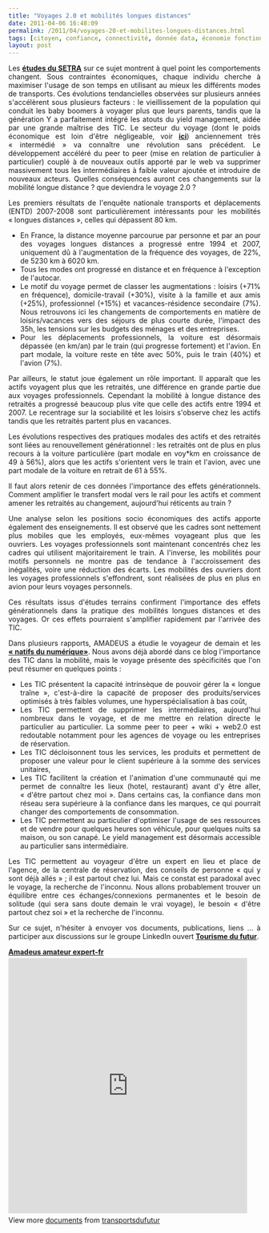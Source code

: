 ```yaml
---
title: "Voyages 2.0 et mobilités longues distances"
date: 2011-04-06 16:48:09
permalink: /2011/04/voyages-20-et-mobilites-longues-distances.html
tags: [citoyen, confiance, connectivité, donnée data, économie fonctionnalité, internet, iphone, partage de données, Service de mobilité, voyage]
layout: post
---
```


<p style="text-align: justify;">Les <strong><a href="https://gabrielplassat.github.io/transportsdufutur/2010/12/etudes-mobilites-a-grande-distance.html" target="_blank">études du SETRA</a></strong> sur ce sujet montrent à quel point les comportements changent. Sous contraintes économiques, chaque individu cherche à maximiser l'usage de son temps en utilisant au mieux les différents modes de transports. Ces évolutions tendancielles observées sur plusieurs années s'accélèrent sous plusieurs facteurs : le vieillissement de la population qui conduit les baby boomers à voyager plus que leurs parents, tandis que la génération Y a parfaitement intégré les atouts du yield management, aidée par une grande maîtrise des TIC. Le secteur du voyage (dont le poids économique est loin d'être négligeable, voir <strong><a href="http://www.tourisme.gouv.fr/cnt/publications/poids-economique-social.php" target="_blank">ici</a></strong>) anciennement très « intermédié » va connaître une révolution sans précédent. Le développement accéléré du peer to peer (mise en relation de particulier à particulier) couplé à de nouveaux outils apporté par le web va supprimer massivement tous les intermédiaires à faible valeur ajoutée et introduire de nouveaux acteurs. Quelles conséquences auront ces changements sur la mobilité longue distance ? que deviendra le voyage 2.0 ? </p>  <!--more-->   <p style="text-align: justify;">Les premiers résultats de l'enquête nationale transports et déplacements (ENTD) 2007-2008 sont particulièrement intéressants pour les mobilités « longues distances », celles qui dépassent 80 km.</p> <ul style="text-align: justify;"> <li>En France, la distance moyenne parcourue par personne et par an pour des voyages longues distances a progressé entre 1994 et 2007, uniquement dû à l'augmentation de la fréquence des voyages, de 22%, de 5230 km à 6020 km. </li> <li>Tous les modes ont progressé en distance et en fréquence à l'exception de l'autocar.</li> <li>Le motif du voyage permet de classer les augmentations : loisirs (+71% en fréquence), domicile-travail (+30%), visite à la famille et aux amis (+25%), professionnel (+15%) et vacances-résidence secondaire (7%). Nous retrouvons ici les changements de comportements en matière de loisirs/vacances vers des séjours de plus courte durée, l'impact des 35h, les tensions sur les budgets des ménages et des entreprises.</li> <li>Pour les déplacements professionnels, la voiture est désormais dépassée (en km/an) par le train (qui progresse fortement) et l'avion. En part modale, la voiture reste en tête avec 50%, puis le train (40%) et l'avion (7%).</li> </ul> <p style="text-align: justify;">Par ailleurs, le statut joue également un rôle important. Il apparaît que les actifs voyagent plus que les retraités, une différence en grande partie due aux voyages professionnels. Cependant la mobilité à longue distance des retraités a progressé beaucoup plus vite que celle des actifs entre 1994 et 2007. Le recentrage sur la sociabilité et les loisirs s'observe chez les actifs tandis que les retraités partent plus en vacances.</p> <p style="text-align: justify;">Les évolutions respectives des pratiques modales des actifs et des retraités sont liées au renouvellement générationnel : les retraités ont de plus en plus recours à la voiture particulière (part modale en voy*km en croissance de 49 à 56%), alors que les actifs s'orientent vers le train et l'avion, avec une part modale de la voiture en retrait de 61 à 55%.</p> <p style="text-align: justify;">Il faut alors retenir de ces données l'importance des effets générationnels. Comment amplifier le transfert modal vers le rail pour les actifs et comment amener les retraités au changement, aujourd'hui réticents au train ?</p> <p style="text-align: justify;">Une analyse selon les positions socio économiques des actifs apporte également des enseignements. Il est observé que les cadres sont nettement plus mobiles que les employés, eux-mêmes voyageant plus que les ouvriers. Les voyages professionnels sont maintenant concentrés chez les cadres qui utilisent majoritairement le train. A l'inverse, les mobilités pour motifs personnels ne montre pas de tendance à l'accroissement des inégalités, voire une réduction des écarts. Les mobilités des ouvriers dont les voyages professionnels s'effondrent, sont réalisées de plus en plus en avion pour leurs voyages personnels.</p> <p style="text-align: justify;">Ces résultats issus d'études terrains confirment l'importance des effets générationnels dans la pratique des mobilités longues distances et des voyages. Or ces effets pourraient s'amplifier rapidement par l'arrivée des TIC.</p> <p style="text-align: justify;">Dans plusieurs rapports, AMADEUS a étudie le voyageur de demain et les <strong><a href="http://www.amadeus.com/fr/x181752.html" target="_blank">« natifs du numérique»</a></strong>. Nous avons déjà abordé dans ce blog l'importance des TIC dans la mobilité, mais le voyage présente des spécificités que l'on peut résumer en quelques points :</p> <ul style="text-align: justify;"> <li>Les TIC présentent la capacité intrinsèque de pouvoir gérer la « longue traîne », c'est-à-dire la capacité de proposer des produits/services optimisés à très faibles volumes, une hyperspécialisation à bas coût,</li> <li>Les TIC permettent de supprimer les intermédiaires, aujourd'hui nombreux dans le voyage, et de me mettre en relation directe le particulier au particulier. La somme peer to peer + wiki + web2.0 est redoutable notamment pour les agences de voyage ou les entreprises de réservation.</li> <li>Les TIC décloisonnent tous les services, les produits et permettent de proposer une valeur pour le client supérieure à la somme des services unitaires,</li> <li>Les TIC facilitent la création et l'animation d'une communauté qui me permet de connaître les lieux (hotel, restaurant) avant d'y être aller, « d'être partout chez moi ». Dans certains cas, la confiance dans mon réseau sera supérieure à la confiance dans les marques, ce qui pourrait changer des comportements de consommation.</li> <li>Les TIC permettent au particulier d'optimiser l'usage de ses ressources et de vendre pour quelques heures son véhicule, pour quelques nuits sa maison, ou son canapé. Le yield management est désormais accessible au particulier sans intermédiaire.</li> </ul> <p style="text-align: justify;">Les TIC permettent au voyageur d'être un expert en lieu et place de l'agence, de la centrale de réservation, des conseils de personne « qui y sont déjà allés » ; il est partout chez lui. Mais ce constat est paradoxal avec le voyage, la recherche de l'inconnu. Nous allons probablement trouver un équilibre entre ces échanges/connexions permanentes et le besoin de solitude (qui sera sans doute demain le vrai voyage), le besoin « d'être partout chez soi » et la recherche de l'inconnu.</p> <p style="text-align: justify;">Sur ce sujet, n'hésiter à envoyer vos documents, publications, liens ... à participer aux discussions sur le groupe LinkedIn ouvert <strong><a href="http://www.linkedin.com/groups/Tourisme-futur-3820348?trk=myg_ugrp_ovr" target="_blank">Tourisme du futur</a></strong>.</p> <div id="__ss_7306238" style="width: 477px;"><strong style="display: block; margin: 12px 0 4px;"><a href="http://www.slideshare.net/transportsdufutur/amadeus-amateur-expertfr" title="Amadeus amateur expert-fr">Amadeus amateur expert-fr</a></strong> <iframe frameborder="0" height="510" marginheight="0" marginwidth="0" scrolling="no" src="http://www.slideshare.net/slideshow/embed_code/7306238" width="477"></iframe> <div style="padding: 5px 0 12px;">View more <a href="http://www.slideshare.net/">documents</a> from <a href="http://www.slideshare.net/transportsdufutur">transportsdufutur</a></div> </div>
